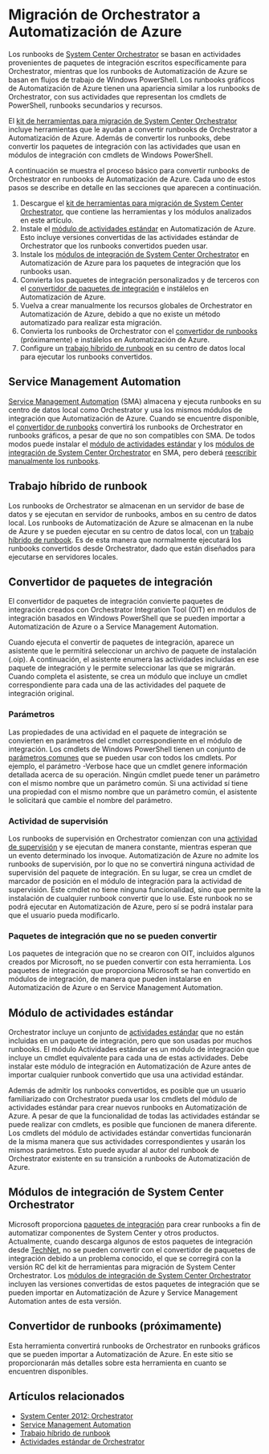 <properties
   pageTitle="Migración de runbooks y paquetes de integración desde Orchestrator"
   description="Describe cómo migrar runbooks y paquetes de integración desde System Center Orchestrator a Automatización de Azure."
   services="automation"
   documentationCenter=""
   authors="bwren"
   manager="stevenka"
   editor="tysonn" />
<tags
   ms.service="automation"
   ms.devlang="na"
   ms.topic="article"
   ms.tgt_pltfrm="na"
   ms.workload="infrastructure-services"
   ms.date="05/22/2015"
   ms.author="bwren" />


# Migración de Orchestrator a Automatización de Azure

Los runbooks de [System Center Orchestrator](http://technet.microsoft.com/library/hh237242.aspx) se basan en actividades provenientes de paquetes de integración escritos específicamente para Orchestrator, mientras que los runbooks de Automatización de Azure se basan en flujos de trabajo de Windows PowerShell. Los runbooks gráficos de Automatización de Azure tienen una apariencia similar a los runbooks de Orchestrator, con sus actividades que representan los cmdlets de PowerShell, runbooks secundarios y recursos.

El [kit de herramientas para migración de System Center Orchestrator](http://www.microsoft.com/download/details.aspx?id=47323&WT.mc_id=rss_alldownloads_all) incluye herramientas que le ayudan a convertir runbooks de Orchestrator a Automatización de Azure. Además de convertir los runbooks, debe convertir los paquetes de integración con las actividades que usan en módulos de integración con cmdlets de Windows PowerShell.

A continuación se muestra el proceso básico para convertir runbooks de Orchestrator en runbooks de Automatización de Azure. Cada uno de estos pasos se describe en detalle en las secciones que aparecen a continuación.

1.  Descargue el [kit de herramientas para migración de System Center Orchestrator](http://www.microsoft.com/download/details.aspx?id=47323&WT.mc_id=rss_alldownloads_all), que contiene las herramientas y los módulos analizados en este artículo.
2.  Instale el [módulo de actividades estándar](#standard-activities-module) en Automatización de Azure. Esto incluye versiones convertidas de las actividades estándar de Orchestrator que los runbooks convertidos pueden usar.
2.  Instale los [módulos de integración de System Center Orchestrator](#system-center-orchestrator-integration-modules) en Automatización de Azure para los paquetes de integración que los runbooks usan.
3.  Convierta los paquetes de integración personalizados y de terceros con el [convertidor de paquetes de integración](#integration-pack-converter) e instálelos en Automatización de Azure.
4.  Vuelva a crear manualmente los recursos globales de Orchestrator en Automatización de Azure, debido a que no existe un método automatizado para realizar esta migración.
5.  Convierta los runbooks de Orchestrator con el [convertidor de runbooks](#runbook-converter-coming-soon) (próximamente) e instálelos en Automatización de Azure.
6.  Configure un [trabajo híbrido de runbook](#hybrid-runbook-worker) en su centro de datos local para ejecutar los runbooks convertidos.

## Service Management Automation

[Service Management Automation](http://technet.microsoft.com/library/dn469260.aspx) (SMA) almacena y ejecuta runbooks en su centro de datos local como Orchestrator y usa los mismos módulos de integración que Automatización de Azure. Cuando se encuentre disponible, el [convertidor de runbooks](#runbook-converter-coming-soon) convertirá los runbooks de Orchestrator en runbooks gráficos, a pesar de que no son compatibles con SMA. De todos modos puede instalar el [módulo de actividades estándar](#standard-activities-module) y los [módulos de integración de System Center Orchestrator](#system-center-orchestrator-integration-modules) en SMA, pero deberá [reescribir manualmente los runbooks](http://technet.microsoft.com/library/dn469262.aspx).

## Trabajo híbrido de runbook

Los runbooks de Orchestrator se almacenan en un servidor de base de datos y se ejecutan en servidor de runbooks, ambos en su centro de datos local. Los runbooks de Automatización de Azure se almacenan en la nube de Azure y se pueden ejecutar en su centro de datos local, con un [trabajo híbrido de runbook](automation-hybrid-runbook-worker.md). Es de esta manera que normalmente ejecutará los runbooks convertidos desde Orchestrator, dado que están diseñados para ejecutarse en servidores locales.

## Convertidor de paquetes de integración

El convertidor de paquetes de integración convierte paquetes de integración creados con Orchestrator Integration Tool (OIT) en módulos de integración basados en Windows PowerShell que se pueden importar a Automatización de Azure o a Service Management Automation.

Cuando ejecuta el convertir de paquetes de integración, aparece un asistente que le permitirá seleccionar un archivo de paquete de instalación (.oip). A continuación, el asistente enumera las actividades incluidas en ese paquete de integración y le permite seleccionar las que se migrarán. Cuando completa el asistente, se crea un módulo que incluye un cmdlet correspondiente para cada una de las actividades del paquete de integración original.


### Parámetros

Las propiedades de una actividad en el paquete de integración se convierten en parámetros del cmdlet correspondiente en el módulo de integración. Los cmdlets de Windows PowerShell tienen un conjunto de [parámetros comunes](http://technet.microsoft.com/library/hh847884.aspx) que se pueden usar con todos los cmdlets. Por ejemplo, el parámetro -Verbose hace que un cmdlet genere información detallada acerca de su operación. Ningún cmdlet puede tener un parámetro con el mismo nombre que un parámetro común. Si una actividad sí tiene una propiedad con el mismo nombre que un parámetro común, el asistente le solicitará que cambie el nombre del parámetro.

### Actividad de supervisión

Los runbooks de supervisión en Orchestrator comienzan con una [actividad de supervisión](http://technet.microsoft.com/library/hh403827.aspx) y se ejecutan de manera constante, mientras esperan que un evento determinado los invoque. Automatización de Azure no admite los runbooks de supervisión, por lo que no se convertirá ninguna actividad de supervisión del paquete de integración. En su lugar, se crea un cmdlet de marcador de posición en el módulo de integración para la actividad de supervisión. Este cmdlet no tiene ninguna funcionalidad, sino que permite la instalación de cualquier runbook convertir que lo use. Este runbook no se podrá ejecutar en Automatización de Azure, pero sí se podrá instalar para que el usuario pueda modificarlo.

### Paquetes de integración que no se pueden convertir

Los paquetes de integración que no se crearon con OIT, incluidos algunos creados por Microsoft, no se pueden convertir con esta herramienta. Los paquetes de integración que proporciona Microsoft se han convertido en módulos de integración, de manera que pueden instalarse en Automatización de Azure o en Service Management Automation.


## Módulo de actividades estándar

Orchestrator incluye un conjunto de [actividades estándar](http://technet.microsoft.com/library/hh403832.aspx) que no están incluidas en un paquete de integración, pero que son usadas por muchos runbooks. El módulo Actividades estándar es un módulo de integración que incluye un cmdlet equivalente para cada una de estas actividades. Debe instalar este módulo de integración en Automatización de Azure antes de importar cualquier runbook convertido que usa una actividad estándar.

Además de admitir los runbooks convertidos, es posible que un usuario familiarizado con Orchestrator pueda usar los cmdlets del módulo de actividades estándar para crear nuevos runbooks en Automatización de Azure. A pesar de que la funcionalidad de todas las actividades estándar se puede realizar con cmdlets, es posible que funcionen de manera diferente. Los cmdlets del módulo de actividades estándar convertidas funcionarán de la misma manera que sus actividades correspondientes y usarán los mismos parámetros. Esto puede ayudar al autor del runbook de Orchestrator existente en su transición a runbooks de Automatización de Azure.

## Módulos de integración de System Center Orchestrator
Microsoft proporciona [paquetes de integración](http://technet.microsoft.com/library/hh295851.aspx) para crear runbooks a fin de automatizar componentes de System Center y otros productos. Actualmente, cuando descarga algunos de estos paquetes de integración desde [TechNet](http://www.microsoft.com/download/details.aspx?id=39622), no se pueden convertir con el convertidor de paquetes de integración debido a un problema conocido, el que se corregirá con la versión RC del kit de herramientas para migración de System Center Orchestrator. Los [módulos de integración de System Center Orchestrator](http://www.microsoft.com/download/details.aspx?id=47324&WT.mc_id=rss_alldownloads_all) incluyen las versiones convertidas de estos paquetes de integración que se pueden importar en Automatización de Azure y Service Management Automation antes de esta versión.

## Convertidor de runbooks (próximamente)

Esta herramienta convertirá runbooks de Orchestrator en runbooks gráficos que se pueden importar a Automatización de Azure. En este sitio se proporcionarán más detalles sobre esta herramienta en cuanto se encuentren disponibles.

## Artículos relacionados

- [System Center 2012: Orchestrator](http://technet.microsoft.com/library/hh237242.aspx)
- [Service Management Automation](https://technet.microsoft.com/library/dn469260.aspx)
- [Trabajo híbrido de runbook](automation-hybrid-runbook-worker.md)
- [Actividades estándar de Orchestrator](http://technet.microsoft.com/library/hh403832.aspx)
 

<!---HONumber=August15_HO6-->
